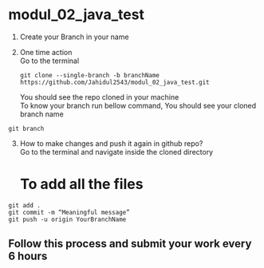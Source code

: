 # modul_02_java_test


1. Create your Branch in your name<br>
2. One time action <br>
     Go to the terminal<br>
    
      `git clone --single-branch -b branchName https://github.com/Jahidul2543/modul_02_java_test.git` <br>
      
   You should see the repo cloned in your machine <br>
   To know your branch run bellow command, You should see your cloned branch name<br>
       
`git branch` 
  
3. How to make changes and push it again in github repo? </br>
    Go to the terminal and navigate inside the cloned directory</br>
    # To add all the files</br>
    
`git add .` </br>
`git commit -m “Meaningful message”` </br>
`git push -u origin YourBranchName` </br>
 
 

<h2>Follow this process and submit your work every 6 hours</h2>
